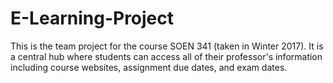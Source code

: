 # E-Learning-Project
This is the team project for the course SOEN 341 (taken in Winter 2017). It is a central hub where students can access all of their professor's information including course websites, assignment due dates, and exam dates.
